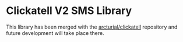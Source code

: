 Clickatell V2 SMS Library
=========================

This library has been merged with the [arcturial/clickatell](https://github.com/arcturial/clickatell) repository and future development will take place there.